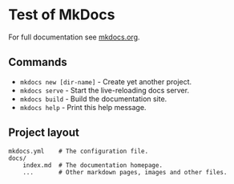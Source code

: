 # Test of MkDocs

For full documentation see [mkdocs.org](http://mkdocs.org).

## Commands

* `mkdocs new [dir-name]` - Create yet another project.
* `mkdocs serve` - Start the live-reloading docs server.
* `mkdocs build` - Build the documentation site.
* `mkdocs help` - Print this help message.

## Project layout

    mkdocs.yml    # The configuration file.
    docs/
        index.md  # The documentation homepage.
        ...       # Other markdown pages, images and other files.
